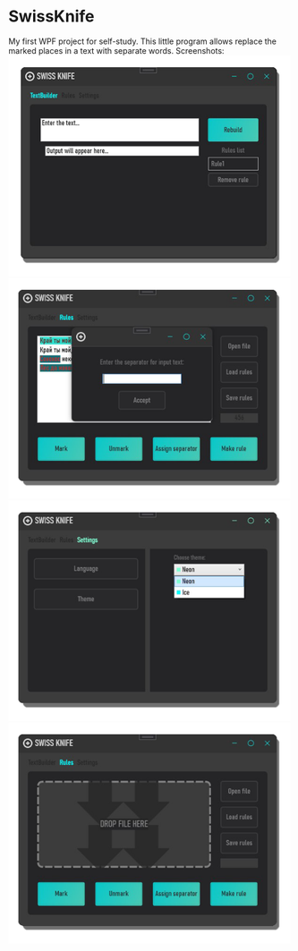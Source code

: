 # SwissKnife
My first WPF project for self-study. This little program allows replace the marked places in a text with separate words.
Screenshots:
![alt text](screenshots/screen1.png "Main screen")
![alt text](screenshots/screen2.png "Enter the text window")
![alt text](screenshots/screen3.png "theme screen")
![alt text](screenshots/screen4.png "rules screen")